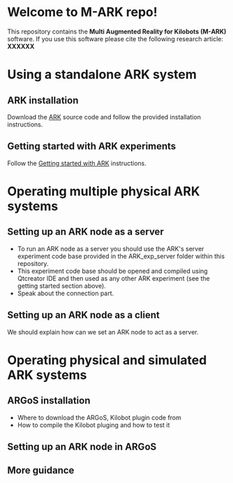 # Welcome to M-ARK repo!

This repository contains the **Multi Augmented Reality for Kilobots (M-ARK)** software. If you use this software please cite the following research article:
**XXXXXX** 

# Using a standalone ARK system 
## ARK installation
Download the [ARK](https://github.com/DiODeProject/KilobotArena) source code and follow the provided installation instructions.

## Getting started with ARK experiments 
Follow the [Getting started with ARK](https://diode.group.shef.ac.uk/kilobots/index.php/Getting_started_on_ARK) instructions.

# Operating multiple physical ARK systems

## Setting up an ARK node as a server

- To run an ARK node as a server you should use the ARK's server experiment code base provided in the ARK_exp_server folder within this repository.
- This experiment code base should be opened and compiled using Qtcreator IDE and then used as any other ARK experiment (see the getting started section above).
- Speak about the connection part.
  
## Setting up an ARK node as a client

We should explain how can we set an ARK node to act as a server.

# Operating physical and simulated ARK systems

## ARGoS installation
- Where to download the ARGoS, Kilobot plugin code from
- How to compile the Kilobot pluging and how to test it

## Setting up an ARK node in ARGoS

## More guidance
